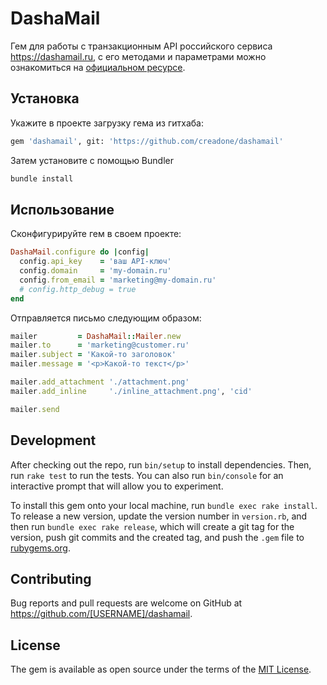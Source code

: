 # DashaMail

Гем для работы с транзакционным API российского сервиса https://dashamail.ru, с его методами и параметрами можно ознакомиться на [официальном ресурсе](https://dashamail.ru/transactional/).

## Установка

Укажите в проекте загрузку гема из гитхаба:

```sh
gem 'dashamail', git: 'https://github.com/creadone/dashamail'
```
Затем установите с помощью Bundler

```sh
bundle install
```

## Использование

Сконфигурируйте гем в своем проекте:
```ruby
DashaMail.configure do |config|
  config.api_key    = 'ваш API-ключ'
  config.domain     = 'my-domain.ru'
  config.from_email = 'marketing@my-domain.ru'
  # config.http_debug = true
end
```

Отправляется письмо следующим образом:

```ruby
mailer         = DashaMail::Mailer.new
mailer.to      = 'marketing@customer.ru'
mailer.subject = 'Какой-то заголовок'
mailer.message = '<p>Какой-то текст</p>'

mailer.add_attachment './attachment.png'
mailer.add_inline     './inline_attachment.png', 'cid'

mailer.send
```

## Development

After checking out the repo, run `bin/setup` to install dependencies. Then, run `rake test` to run the tests. You can also run `bin/console` for an interactive prompt that will allow you to experiment.

To install this gem onto your local machine, run `bundle exec rake install`. To release a new version, update the version number in `version.rb`, and then run `bundle exec rake release`, which will create a git tag for the version, push git commits and the created tag, and push the `.gem` file to [rubygems.org](https://rubygems.org).

## Contributing

Bug reports and pull requests are welcome on GitHub at https://github.com/[USERNAME]/dashamail.

## License

The gem is available as open source under the terms of the [MIT License](https://opensource.org/licenses/MIT).
